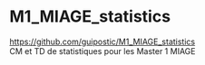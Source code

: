 # M1_MIAGE_statistics
https://github.com/guipostic/M1_MIAGE_statistics  
CM et TD de statistiques pour les Master 1 MIAGE
